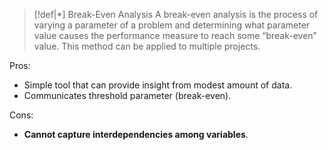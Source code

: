 
>[!def|*] Break-Even Analysis
>A break-even analysis is the process of varying a parameter of a problem and determining what parameter value causes the performance measure to reach some “break-even” value. This method can be applied to multiple projects.
>

Pros:
- Simple tool that can provide insight from modest amount of data.
- Communicates threshold parameter (break-even).

Cons:
- **Cannot capture interdependencies among variables**.


